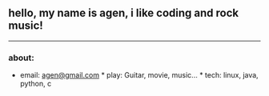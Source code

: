 	
		
## hello, my name is agen, i like coding and rock music!
* * *
### about: 
   *	email: agen@gmail.com
	 *	play:  Guitar, movie, music...
	 *  tech:  linux, java, python, c
